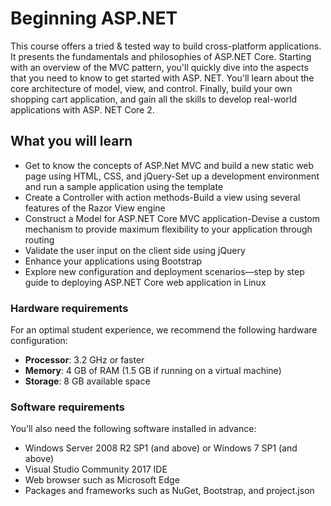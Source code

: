 # Beginning ASP.NET
This course offers a tried & tested way to build cross-platform applications. It presents the fundamentals and philosophies of ASP.NET Core. Starting with an overview of the MVC pattern, you'll quickly dive into the aspects that you need to know to get started with ASP. NET. You'll learn about the core architecture of model, view, and control. Finally, build your own shopping cart application, and gain all the skills to develop real-world applications with ASP. NET Core 2.


## What you will learn
* Get to know the concepts of ASP.Net MVC and build a new static web page using HTML, CSS, and jQuery-Set up a development environment and run a sample application using the template
* Create a Controller with action methods-Build a view using several features of the Razor View engine
* Construct a Model for ASP.NET Core MVC application-Devise a custom mechanism to provide maximum flexibility to your application through routing
* Validate the user input on the client side using jQuery
* Enhance your applications using Bootstrap
* Explore new configuration and deployment scenarios—step by step guide to deploying ASP.NET Core web application in Linux


### Hardware requirements
For an optimal student experience, we recommend the following hardware configuration:
* **Processor**: 3.2 GHz or faster
* **Memory**: 4 GB of RAM (1.5 GB if running on a virtual machine)
* **Storage**: 8 GB available space

### Software requirements
You’ll also need the following software installed in advance:
* Windows Server 2008 R2 SP1 (and above) or Windows 7 SP1 (and above)
* Visual Studio Community 2017 IDE
* Web browser such as Microsoft Edge
* Packages and frameworks such as NuGet, Bootstrap, and project.json



